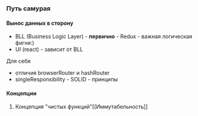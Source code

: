 ### Путь самурая
#### Вынос данных в сторону
- BLL (Business Logic Layer) - **первично** - Redux - важная логическая фигня:)
- UI (react) - зависит от BLL

Для себя
- отличия browserRouter и hashRouter
- singleResponsibility - SOLID - принципы

#### Концепции
1. Концепция "чистых функций"[[Иммутабельность]]
